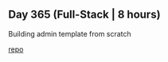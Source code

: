 ## Day 365 (Full-Stack | 8 hours)

Building admin template from scratch

[repo](https://github.com/alexvyber/katzen-admin.git)

